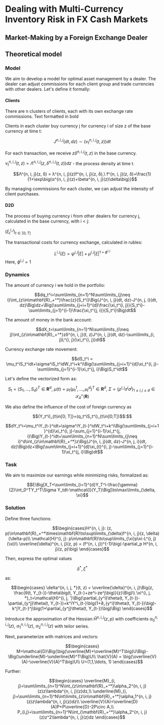 # Dealing with Multi-Currency Inventory Risk in FX Cash Markets

## Market-Making by a Foreign Exchange Dealer

## Theoretical model

### Model

We aim to develop a model for optimal asset management by a dealer. The dealer can adjust commissions for each client group and trade currencies with other dealers. Let's define it formally:

#### Clients

There are n clusters of clients, each with its own exchange rate commissions. Text formatted in bold

Clients in each cluster buy currency j for currency i of size z of the base currency at time t:

$$J^{n, i, j}(dt, dz)\sim\big(\nu_t^{n, i, j}(t, z)\big)dt$$

For each transaction, we receive $z\delta^{n, i, j}(t, z)$ in the base currency.

$\nu_t^{n, i, j}(t, z)= Λ^{n, i, j}\big(z, \delta^{n, i, j}(t, z)\big)dz$ - the process density at time t.

$$Λ^{n, i, j}(z, δ) = λ^{n, i, j}(z)f^{n, i, j}(z, δ),\ f^{n, i, j}(z, δ)=\frac{1}{1+\exp\big(α^{n, i, j}(z)+\beta^{n, i, j}(z)\delta\big)}$$

By managing commissions for each cluster, we can adjust the intensity of client purchases.

#### D2D

The process of buying currency i from other dealers for currency j, calculated in the base currency, with i < j:

$(\xi_t^{i, j})_{t\in[0;T]}$

The transactional costs for currency exchange, calculated in rubles:

$$L^{i, j}(\xi)=ψ^{i, j}|\xi|+\mu^{i, j}|\xi|^{1+ϕ^{i, j}}$$
Here, $\phi^{i, j}=1$

### Dynamics

The amount of currency i we hold in the portfolio:

```math
dq_t^i=\sum\limits_{n=1}^N\sum\limits_{j\neq i}\int_{z\in\mathbf{R}_+^*}\frac{z}{S_t^i}\Big(J^{n, i, j}(dt, dz)-J^{n, j, i}(dt, dz)\Big)dz+\Big(\sum\limits_{j=i+1}^{d}\frac{\xi_t^{i, j}}{S_t^i}-\sum\limits_{j=1}^{i-1}\frac{\xi_t^{j, i}}{S_t^i}\Big)dt
```

The amount of money in the bank account:

```math
dX_t=\sum\limits_{n=1}^N\sum\limits_{i\neq j}\int_{z\in\mathbf{R}_+^*}zδ^{n, i, j}(t, z)J^{n, i, j}(dt, dz)-\sum\limits_{i, j}L^{i, j}(\xi_t^{i, j})dt
```

Currency exchange rate movement:

```math
dS_t^i = \mu_t^iS_t^idt+\sigma^iS_t^idW_t^i+k^i\Big(\sum\limits_{j=i+1}^{d}\xi_t^{i, j}-\sum\limits_{j=1}^{i-1}\xi_t^{j, i}\Big)S_t^idt
```

Let's define the vectorized form as:

```math
S_t=(S_1,\ldots, S_d)^T\in\mathbf{R}^d,\ \mu(t)=\mu_t(\mu_t^1,\ldots, \mu_t^d)^T\in\mathbf{R}^d,\ \Sigma=(\rho^{i, j}\sigma^i\sigma^j)_{1\leq i, j\leq d}\in\mathcal{S}_d^+(\mathbf{R})
```

We also define the influence of the cost of foreign currency as 
```math
(Y_t^i)_{t\in[0; T]}=(q_t^iS_t^i)_{t\in[0;T]}$$:
```

```math
dY_t^i=\mu_t^iY_{t-}^idt+\sigma^iY_{t-}^idW_t^i+k^i\Big(\sum\limits_{j=i+1}^{d}\xi_t^{i, j}-\sum_{j=1}^{i-1}\xi_t^{j, i}\Big)Y_{t-}^idt+\sum\limits_{n=1}^N\sum\limits_{j\neq i}^d\int_{z\in\mathbf{R}_+^*}z\Big(J^{n, i, j}(dt, dz)-J^{n, j, i}(dt, dz)\Big)dz+\Big(\sum\limits_{j=i+1}^{d}\xi_{t}^{i, j}-\sum\limits_{j=1}^{i-1}\xi_t^{j, i}\Big)dt
```

### Task

We aim to maximize our earnings while minimizing risks, formalized as:

$$E\Big[X_T+\sum\limits_{i=1}^{d}Y_T^i-\frac{\gamma}{2}\int_0^TY_t^T\Sigma Y_tdt-\mathcal{l}(Y_T)\Big]\to\max\limits_{\delta, \xi}$$

### Solution

Define three functions:
```math
\begin{cases}H^{n, i, j}: (z, p)\in\mathbf{R}_+^*\times\mathbf{R}\to\sup\limits_{\delta}f^{n, i, j}(z, \delta)(\delta-p)\\
\mathcal{H}^{i, j}: p\in\mathbf{R}\to\sup\limits_{\xi}p\xi-L^{i, j}(\xi)\\
\overline{\delta}^{n, i, j}(z, p) = (f^{n, i, j})^{-1}\big(-\partial_p H^{n, i, j}(z, p)\big)
\end{cases}
```

Then, express the optimal values 
```math
\delta^*, \xi^*
```
as:

```math
\begin{cases}
\delta^{n, i, j, *}(t, z) = \overline{\delta}^{n, i, j}\Big(z, \frac{θ(t, Y_{t-})-\theta\big(t, Y_{t-}+ze^i-ze^j\big)}{z}\Big)\\
\xi^{i, j, *}_t=\mathcal{H}^{i, j, '}\Big(\partial_{y^i}\theta(t, Y_{t-})-\partial_{y^j}\theta(t, Y_{t-})+k^iY^i_{t-}\big(1+∂_{y^i}\theta(t, Y_{t-})\big)-k^jY_{t-}^j\big(1+\partial_{y^j}\theta(t, Y_{t-})\big)\Big)
\end{cases}
```

Introduce the approximation of the Hessian $\hat{H}^{n, i, j}(z, p)$ with coefficients $\alpha_0^{n, i, j}(z)$, $\alpha_1^{n, i, j}(z)$, $\alpha_2^{n, i, j}(z)$ with teilor series.

Next, parameterize with matrices and vectors:

```math
\begin{cases}
M=\mathcal{D}\Big(\big(\overline{M}+\overline{M}^T\big)U\Big)-\Big(\underline{M}-\underline{M}^T\Big)U\\
\hat{V}(A) = \big(\overline{V}(A)-\overline{V}(A)^T\big)U\\
U=(1,1,\ldots, 1)
\end{cases}
```

Further:
```math
\begin{cases}
\overline{M}_{i, j}=\sum\limits_{n=1}^N\int_{z\in\mathbf{R}_+^*}\alpha_2^{n, i, j}(z)z\lambda^{n, i, j}(z)dz,\\

\underline{M}_{i, j}=\sum\limits_{n=1}^N\int\limits_{z\in\mathbf{R}_+^*}\alpha_1^{n, i, j}(z)z\lambda^{n, i, j}(z)dz\\

\overline{V}(A)=\overline{D}(A)P+P\overline{D}-2P\circ A,\\

P_{i,j}=\sum\limits_{n=1}^N\int_{\mathbf{R}_+^*}\alpha_2^{n, i, j}(z)z^2\lambda^{n, i, j}(z)dz
\end{cases}
```
